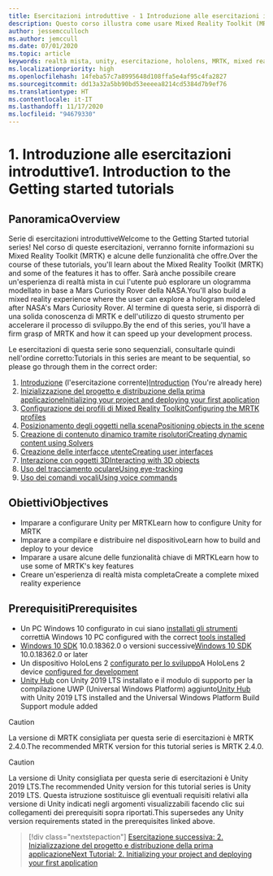 ```yaml
---
title: Esercitazioni introduttive - 1 Introduzione alle esercitazioni introduttive
description: Questo corso illustra come usare Mixed Reality Toolkit (MRTK) per creare un'applicazione di realtà mista da zero.
author: jessemcculloch
ms.author: jemccull
ms.date: 07/01/2020
ms.topic: article
keywords: realtà mista, unity, esercitazione, hololens, MRTK, mixed reality toolkit, risolutori, tracciamento oculare, comandi vocali
ms.localizationpriority: high
ms.openlocfilehash: 14feba57c7a8995648d108ffa5e4af95c4fa2827
ms.sourcegitcommit: dd13a32a5bb90bd53eeeea8214cd5384d7b9ef76
ms.translationtype: HT
ms.contentlocale: it-IT
ms.lasthandoff: 11/17/2020
ms.locfileid: "94679330"
---
```

# <a name="1-introduction-to-the-getting-started-tutorials"></a><span data-ttu-id="fd339-105">1. Introduzione alle esercitazioni introduttive</span><span class="sxs-lookup"><span data-stu-id="fd339-105">1. Introduction to the Getting started tutorials</span></span>

## <a name="overview"></a><span data-ttu-id="fd339-106">Panoramica</span><span class="sxs-lookup"><span data-stu-id="fd339-106">Overview</span></span>

<span data-ttu-id="fd339-107">Serie di esercitazioni introduttive</span><span class="sxs-lookup"><span data-stu-id="fd339-107">Welcome to the Getting Started tutorial series!</span></span> <span data-ttu-id="fd339-108">Nel corso di queste esercitazioni, verranno fornite informazioni su Mixed Reality Toolkit (MRTK) e alcune delle funzionalità che offre.</span><span class="sxs-lookup"><span data-stu-id="fd339-108">Over the course of these tutorials, you'll learn about the Mixed Reality Toolkit (MRTK) and some of the features it has to offer.</span></span> <span data-ttu-id="fd339-109">Sarà anche possibile creare un'esperienza di realtà mista in cui l'utente può esplorare un ologramma modellato in base a Mars Curiosity Rover della NASA.</span><span class="sxs-lookup"><span data-stu-id="fd339-109">You'll also build a mixed reality experience where the user can explore a hologram modeled after NASA's Mars Curiosity Rover.</span></span> <span data-ttu-id="fd339-110">Al termine di questa serie, si disporrà di una solida conoscenza di MRTK e dell'utilizzo di questo strumento per accelerare il processo di sviluppo.</span><span class="sxs-lookup"><span data-stu-id="fd339-110">By the end of this series, you'll have a firm grasp of MRTK and how it can speed up your development process.</span></span>

<span data-ttu-id="fd339-111">Le esercitazioni di questa serie sono sequenziali, consultarle quindi nell'ordine corretto:</span><span class="sxs-lookup"><span data-stu-id="fd339-111">Tutorials in this series are meant to be sequential, so please go through them in the correct order:</span></span>

1. <span data-ttu-id="fd339-112">[Introduzione](mr-learning-base-01.md) (l'esercitazione corrente)</span><span class="sxs-lookup"><span data-stu-id="fd339-112">[Introduction](mr-learning-base-01.md) (You're already here)</span></span>
2. [<span data-ttu-id="fd339-113">Inizializzazione del progetto e distribuzione della prima applicazione</span><span class="sxs-lookup"><span data-stu-id="fd339-113">Initializing your project and deploying your first application</span></span>](mr-learning-base-02.md)
3. [<span data-ttu-id="fd339-114">Configurazione dei profili di Mixed Reality Toolkit</span><span class="sxs-lookup"><span data-stu-id="fd339-114">Configuring the MRTK profiles</span></span>](mr-learning-base-03.md)
4. [<span data-ttu-id="fd339-115">Posizionamento degli oggetti nella scena</span><span class="sxs-lookup"><span data-stu-id="fd339-115">Positioning objects in the scene</span></span>](mr-learning-base-04.md)
5. [<span data-ttu-id="fd339-116">Creazione di contenuto dinamico tramite risolutori</span><span class="sxs-lookup"><span data-stu-id="fd339-116">Creating dynamic content using Solvers</span></span>](mr-learning-base-05.md)
6. [<span data-ttu-id="fd339-117">Creazione delle interfacce utente</span><span class="sxs-lookup"><span data-stu-id="fd339-117">Creating user interfaces</span></span>](mr-learning-base-06.md)
7. [<span data-ttu-id="fd339-118">Interazione con oggetti 3D</span><span class="sxs-lookup"><span data-stu-id="fd339-118">Interacting with 3D objects</span></span>](mr-learning-base-07.md)
8. [<span data-ttu-id="fd339-119">Uso del tracciamento oculare</span><span class="sxs-lookup"><span data-stu-id="fd339-119">Using eye-tracking</span></span>](mr-learning-base-08.md)
9. [<span data-ttu-id="fd339-120">Uso dei comandi vocali</span><span class="sxs-lookup"><span data-stu-id="fd339-120">Using voice commands</span></span>](mr-learning-base-09.md)

## <a name="objectives"></a><span data-ttu-id="fd339-121">Obiettivi</span><span class="sxs-lookup"><span data-stu-id="fd339-121">Objectives</span></span>

* <span data-ttu-id="fd339-122">Imparare a configurare Unity per MRTK</span><span class="sxs-lookup"><span data-stu-id="fd339-122">Learn how to configure Unity for MRTK</span></span>
* <span data-ttu-id="fd339-123">Imparare a compilare e distribuire nel dispositivo</span><span class="sxs-lookup"><span data-stu-id="fd339-123">Learn how to build and deploy to your device</span></span>
* <span data-ttu-id="fd339-124">Imparare a usare alcune delle funzionalità chiave di MRTK</span><span class="sxs-lookup"><span data-stu-id="fd339-124">Learn how to use some of MRTK's key features</span></span>
* <span data-ttu-id="fd339-125">Creare un'esperienza di realtà mista completa</span><span class="sxs-lookup"><span data-stu-id="fd339-125">Create a complete mixed reality experience</span></span>

## <a name="prerequisites"></a><span data-ttu-id="fd339-126">Prerequisiti</span><span class="sxs-lookup"><span data-stu-id="fd339-126">Prerequisites</span></span>

* <span data-ttu-id="fd339-127">Un PC Windows 10 configurato in cui siano [installati gli strumenti](../../install-the-tools.md) corretti</span><span class="sxs-lookup"><span data-stu-id="fd339-127">A Windows 10 PC configured with the correct [tools installed](../../install-the-tools.md)</span></span>
* <span data-ttu-id="fd339-128">[Windows 10 SDK](https://developer.microsoft.com/windows/downloads/windows-10-sdk/) 10.0.18362.0 o versioni successive</span><span class="sxs-lookup"><span data-stu-id="fd339-128">[Windows 10 SDK](https://developer.microsoft.com/windows/downloads/windows-10-sdk/) 10.0.18362.0 or later</span></span>
* <span data-ttu-id="fd339-129">Un dispositivo HoloLens 2 [configurato per lo sviluppo](../../platform-capabilities-and-apis/using-visual-studio.md#enabling-developer-mode)</span><span class="sxs-lookup"><span data-stu-id="fd339-129">A HoloLens 2 device [configured for development](../../platform-capabilities-and-apis/using-visual-studio.md#enabling-developer-mode)</span></span>
* <span data-ttu-id="fd339-130"><a href="https://docs.unity3d.com/Manual/GettingStartedInstallingHub.html" target="_blank">Unity Hub</a> con Unity 2019 LTS installato e il modulo di supporto per la compilazione UWP (Universal Windows Platform) aggiunto</span><span class="sxs-lookup"><span data-stu-id="fd339-130"><a href="https://docs.unity3d.com/Manual/GettingStartedInstallingHub.html" target="_blank">Unity Hub</a> with Unity 2019 LTS installed and the Universal Windows Platform Build Support module added</span></span>

> [!CAUTION]
> <span data-ttu-id="fd339-131">La versione di MRTK consigliata per questa serie di esercitazioni è MRTK 2.4.0.</span><span class="sxs-lookup"><span data-stu-id="fd339-131">The recommended MRTK version for this tutorial series is MRTK 2.4.0.</span></span>

> [!CAUTION]
> <span data-ttu-id="fd339-132">La versione di Unity consigliata per questa serie di esercitazioni è Unity 2019 LTS.</span><span class="sxs-lookup"><span data-stu-id="fd339-132">The recommended Unity version for this tutorial series is Unity 2019 LTS.</span></span> <span data-ttu-id="fd339-133">Questa istruzione sostituisce gli eventuali requisiti relativi alla versione di Unity indicati negli argomenti visualizzabili facendo clic sui collegamenti dei prerequisiti sopra riportati.</span><span class="sxs-lookup"><span data-stu-id="fd339-133">This supersedes any Unity version requirements stated in the prerequisites linked above.</span></span>

> [!div class="nextstepaction"]
> [<span data-ttu-id="fd339-134">Esercitazione successiva: 2. Inizializzazione del progetto e distribuzione della prima applicazione</span><span class="sxs-lookup"><span data-stu-id="fd339-134">Next Tutorial: 2. Initializing your project and deploying your first application</span></span>](mr-learning-base-02.md)

